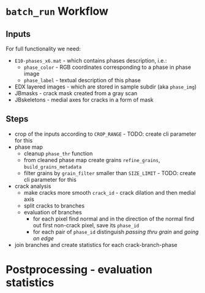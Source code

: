 # `batch_run` Workflow

## Inputs
For full functionality we need:
- `E10-phases_x6.mat` - which contains phases description, i.e.:
  - `phase_color` - RGB coordinates corresponding to a phase in phase image
  - `phase_label` - textual description of this phase
- EDX layered images - which are stored in sample subdir (aka `phase_img`)
- JBmasks - crack mask created from a gray scan
- JBskeletons - medial axes for cracks in a form of mask

## Steps

- crop of the inputs according to `CROP_RANGE` - TODO: create cli parameter for this
- phase map
  - cleanup `phase_thr` function
  - from cleaned phase map create grains `refine_grains`, `build_grains_metadata`
  - filter grains by `grain_filter` smaller than `SIZE_LIMIT` - TODO: create cli parameter for this
- crack analysis
  - make cracks more smooth `crack_id` - crack dilation and then medial axis
  - split cracks to branches
  - evaluation of branches 
    - for each pixel find normal and in the direction of the normal find out first non-crack pixel, save its `phase_id`
    - for each pair of `phase_id` distinguish *passing thru grain* and *going on edge*
- join branches and create statistics for each crack-branch-phase

# Postprocessing - evaluation statistics